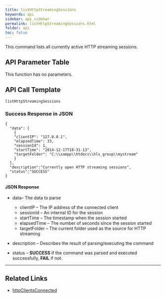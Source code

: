 ```yaml
---
title: listHttpStreamingSessions
keywords: api
sidebar: api_sidebar
permalink: listHttpStreamingSessions.html
folder: api
toc: false
---
```


This command lists all currently active HTTP streaming sessions.



## API Parameter Table

This function has no parameters.



## API Call Template

``` 
listHttpStreamingSessions
```



### Success Response in JSON

``` 
{
  "data": [
    {
    "clientIP": "127.0.0.1",
    "elapsedTime": 33,
    "sessionId": 1,
    "startTime": "2014-12-17T18-31-13",
    "targetFolder": "C:\\xampp\\htdocs\\hls_group\\mystream"
    }
  ],
  "description":"Currently open HTTP streaming sessions",
  "status":"SUCCESS"
}
```



#### JSON Response

- data– The data to parse
  - clientIP – The IP address of the connected client
  - sessionId – An internal ID for the session
  - startTime – The timestamp when the session started
  - elapsedTime – The number of seconds since the session started
  - targetFolder – The current folder used as the source for HTTP streaming

- description – Describes the result of parsing/executing the command
- status – **SUCCESS** if the command was parsed and executed successfully, **FAIL** if not.

------

## **Related Links**

- [httpClientsConnected](api_httpClientsConnected.html)